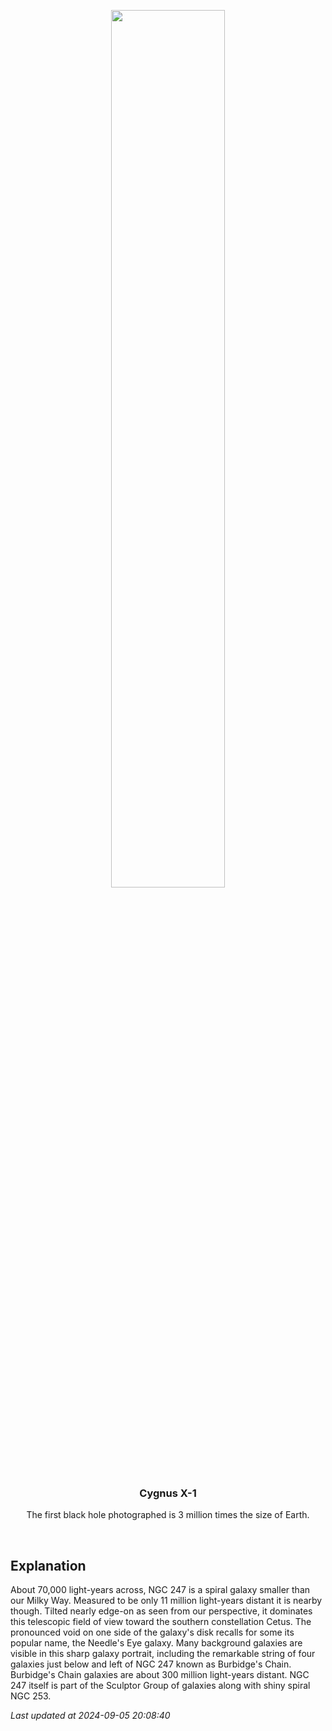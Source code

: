 <p align='center'>
    <img src='https://apod.nasa.gov/apod/image/2409/NGC247-Hag-Ben1024.JPG' width='60%' />
    <h3 align="center">Cygnus X-1</h3>
    <p align="center">The first black hole photographed is 3 million times the size of Earth.</p>
</p>
<br/>

Explanation
--
About 70,000 light-years across, NGC 247 is a spiral galaxy smaller than our Milky Way. Measured to be only 11 million light-years distant it is nearby though. Tilted nearly edge-on as seen from our perspective, it dominates this telescopic field of view toward the southern constellation Cetus. The pronounced void on one side of the galaxy's disk recalls for some its popular name, the Needle's Eye galaxy. Many background galaxies are visible in this sharp galaxy portrait, including the remarkable string of four galaxies just below and left of NGC 247 known as Burbidge's Chain. Burbidge's Chain galaxies are about 300 million light-years distant. NGC 247 itself is part of the Sculptor Group of galaxies along with shiny spiral NGC 253.


*Last updated at 2024-09-05 20:08:40*
